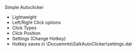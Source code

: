 Simple Autoclicker

* Lightweight
* Left/Right Click options
* Click Types
* Click Position
* Settings (Change Hotkey)
* Hotkey saves in \Docuemnts\SalkAutoClicker\settings.dat
